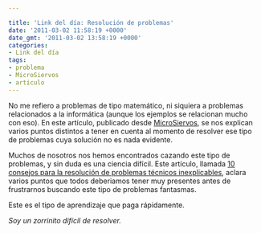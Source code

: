 ```yaml
---

title: 'Link del día: Resolución de problemas'
date: '2011-03-02 11:58:19 +0000'
date_gmt: '2011-03-02 13:58:19 +0000'
categories:
- Link del día
tags:
- problema
- MicroSiervos
- artículo
---
```


No me refiero a problemas de tipo matemático, ni siquiera a problemas relacionados a la informática (aunque los ejemplos se relacionan mucho con eso). En este artículo, publicado desde [MicroSiervos](http://www.microsiervos.com/archivo/ordenadores/pero-si-yo-no-he-tocado-nada.html), se nos explican varios puntos distintos a tener en cuenta al momento de resolver ese tipo de problemas cuya solución no es nada evidente.

Muchos de nosotros nos hemos encontrados cazando este tipo de problemas, y sin duda es una ciencia difícil. Este artículo, llamada [10 consejos para la resolución de problemas técnicos inexplicables](http://manuelpereiragonzalez.blogspot.com/2010/10/10-consejos-para-la-resolucion-de.html), aclara varios puntos que todos deberiamos tener muy presentes antes de frustrarnos buscando este tipo de problemas fantasmas.

Este es el tipo de aprendizaje que paga rápidamente.

_Soy un zorrinito difícil de resolver._
